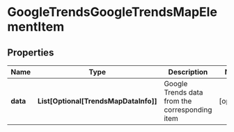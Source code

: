 # GoogleTrendsGoogleTrendsMapElementItem


## Properties

| Name | Type | Description | Notes |
|------------ | ------------- | ------------- | -------------|
**data** | **List[Optional[TrendsMapDataInfo]]** | Google Trends data from the corresponding item |[optional]|